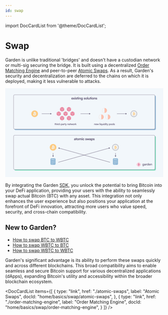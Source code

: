```yaml
---
id: swap
---
```


import DocCardList from '@theme/DocCardList';

# Swap

Garden is unlike traditional 'bridges' and doesn't have a custodian network or multi-sig securing the bridge. It is built using a decentralized [Order Matching Engine](../../basics/swap/OrderMatchingEngine.md) and peer-to-peer [Atomic Swaps](/docs/home/basics/guides/swap/Swap.md). As a result, Garden's security and decentralization are deferred to the chains on which it is deployed, making it less vulnerable to attacks.

![existingSolutions](../../images/existingSolutions.png)

By integrating the Garden [SDK](/docs/developers/sdk/Sdk.md), you unlock the potential to bring Bitcoin into your DeFi application, providing your users with the ability to seamlessly swap actual Bitcoin (BTC) with any asset. This integration not only enhances the user experience but also positions your application at the forefront of DeFi innovation, attracting more users who value speed, security, and cross-chain compatibility.

## New to Garden?

- [How to swap BTC to WBTC](/docs/home/basics/guides/swap/BtcWbtc.md)
- [How to swap WBTC to BTC](/docs/home/basics/guides/swap/WbtcBtc.md)
- [How to swap WBTC to WBTC](/docs/home/basics/guides/swap/WbtcWbtc.md)

Garden's significant advantage is its ability to perform these swaps quickly and across different blockchains. This broad compatibility aims to enable seamless and secure Bitcoin support for various decentralized applications (dApps), expanding Bitcoin's utility and accessibility within the broader blockchain ecosystem.

<DocCardList
items={[
{
type: "link",
href: "./atomic-swaps",
label: "Atomic Swaps",
docId: "home/basics/swap/atomic-swaps",
},
{
type: "link",
href: "./order-matching-engine",
label: "Order Matching Engine",
docId: "home/basics/swap/order-matching-engine",
}
]}
/>
